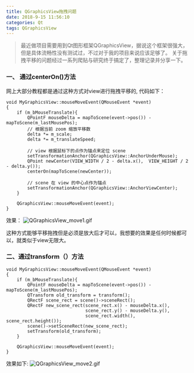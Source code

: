 ```yaml
---
title: QGraphicsView拖拽问题
date: 2018-9-15 11:56:10
categories: Qt
tags: QGraphicsView
---
```


> 最近做项目需要用到Qt图形框架QGraphicsView，据说这个框架很强大，但是具体流畅性没有测试过，不过对于我的项目来说应该足够了。 
> 关于拖拽平移的问题经过一系列爬贴与研究终于搞定了，整理记录并分享一下。

<!--more-->

### 一、 通过centerOn()方法
网上大部分教程都是通过这种方式对view进行拖拽平移的, 代码如下：
```
void MyGraphicsView::mouseMoveEvent(QMouseEvent *event)
{
    if (m_bMouseTranslate){
        QPointF mouseDelta = mapToScene(event->pos()) - mapToScene(m_lastMousePos);
		// 根据当前 zoom 缩放平移数
    	delta *= m_scale;
    	delta *= m_translateSpeed;

    	// view 根据鼠标下的点作为锚点来定位 scene
    	setTransformationAnchor(QGraphicsView::AnchorUnderMouse);
    	QPoint newCenter(VIEW_WIDTH / 2 - delta.x(),  VIEW_HEIGHT / 2 - delta.y());
    	centerOn(mapToScene(newCenter));

    	// scene 在 view 的中心点作为锚点
    	setTransformationAnchor(QGraphicsView::AnchorViewCenter);
    }

    QGraphicsView::mouseMoveEvent(event);
}
```
效果：
![QGraphicsView_move1.gif](http://nas.masterxx.top:10088/images/2021/05/23/QGraphicsView_move1.gif)

这种方式能够平移拖拽但是必须是放大后才可以，我想要的效果是任何时候都可以，就类似于view无限大。

### 二、通过transform（）方法

```
void MyGraphicsView::mouseMoveEvent(QMouseEvent *event)
{
    if (m_bMouseTranslate){
        QPointF mouseDelta = mapToScene(event->pos()) - mapToScene(m_lastMousePos);
        QTransform old_transform = transform();
        QRectF scene_rect = scene()->sceneRect();
        QRectF new_scene_rect(scene_rect.x() - mouseDelta.x(),
                              scene_rect.y() - mouseDelta.y(),
                              scene_rect.width(), scene_rect.height());
        scene()->setSceneRect(new_scene_rect);
        setTransform(old_transform);
    }

    QGraphicsView::mouseMoveEvent(event);
}
```
效果如下:
![QGraphicsView_move2.gif](http://nas.masterxx.top:10088/images/2021/05/23/QGraphicsView_move2.gif)